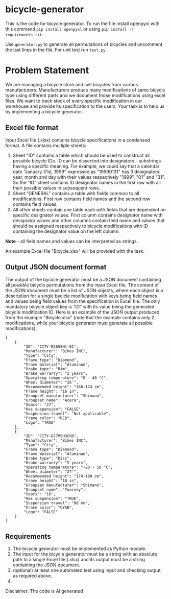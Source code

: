 # bicycle-generator

This is the code for bicycle generator. To run the file install openpyxl with this command `pip install openpyxl` or using `pip install -r requirements.txt`. 

Use `generator.py` to generate all permutations of bicycles and uncomment the last lines in the file. For unit test run `test.py`.

# Problem Statement

We are managing a bicycle store and sell bicycles from various manufacturers. Manufacturers produce many modifications of same bicycle type using different parts and we document those modifications using excel files. We want to track stock of every specific modification in our warehouse and provide its specification to the users. Your task is to help us by implementing a bicycle generator.

## Excel file format

Input Excel file (.xlsx) contains bicycle specifications in a condensed format. A file contains multiple sheets:
1. Sheet "ID" contains a table which should be used to construct all possible bicycle IDs. ID can be dissected into designators - substrings having a specific meaning. For example, we could say that a calendar date "January 31st, 1999" expressed as "19990131" has 3 designators: year, month and day with their values respectively "1999", "01" and "31". So the "ID" sheet contains ID designator names in the first row with all their possible values in subsequent rows. 
2. Sheet "GENERAL" contains a table with fields common to all modifications. First row contains field names and the second row contains field values.
3. All other sheets contain one table each with fields that are dependent on specific designator values. First column contains designator name with designator values and other columns contain field name and values that should be assigned respectively to bicycle modifications with ID containing the designator value on the left column.

**Note** - all field names and values can be interpreted as strings.

An example Excel file "Bicycle.xlsx" will be provided with the task.

## Output JSON document format

The output of the bycicle generator must be a JSON document containing all possible bicycle permutations from the input Excel file. The content of the JSON document must be a list of JSON objects, where each object is a description for a single bycicle modification with keys being field names and values being field values from the specification in Excel file. The only mandatory bicycle object key is "ID" with its value being the generated bicycle modification ID. Here is an example of the JSON output produced from the example "Bicycle.xlsx" (note that the example contains only 2 modifications, while your bicycle generator must generate all possible modifications).
```
[
    {
        "ID": "CITY-R26SSH1-01",
        "Manufacturer": "Bikes INC",
        "Type": "City",
        "Frame type": "Diamond",
        "Frame material": "Aluminum",
        "Brake type": "Rim",
        "Brake warranty": "2 years",
        "Operating temperature": "0 - 40 °C",
        "Wheel diameter": "26″",
        "Recommended height": "168-174 cm",
        "Frame height": "16 in",
        "Groupset manufacturer": "Shimano",
        "Groupset name": "Acera",
        "Gears": "27",
        "Has suspension": "FALSE",
        "Suspension travel": "Not applicable",
        "Frame color": "RED",
        "Logo": "TRUE"
    },
    {
        "ID": "CITY-D27MSH3C08",
        "Manufacturer": "Bikes INC",
        "Type": "City",
        "Frame type": "Diamond",
        "Frame material": "Aluminum",
        "Brake type": "Disc",
        "Brake warranty": "5 years",
        "Operating temperature": "-20 - 50 °C",
        "Wheel diameter": "27″",
        "Recommended height": "174-180 cm",
        "Frame height": "18 in",
        "Groupset manufacturer": "Shimano",
        "Groupset name": "Tourney",
        "Gears": "18",
        "Has suspension": "TRUE",
        "Suspension travel": "80 mm",
        "Frame color": "CYAN",
        "Logo": "FALSE"
    }
]
```

## Requirements

1. The bicycle generator must be implemented as Python module. 
2. The input for the bicycle generator must be a string with an absolute path to a single Excel file (.xlsx) and its output must be a string containing the JSON document.
3. (optional) at least one automated test using input and checking output as required above.
4. 

Disclaimer: The code is AI generated
